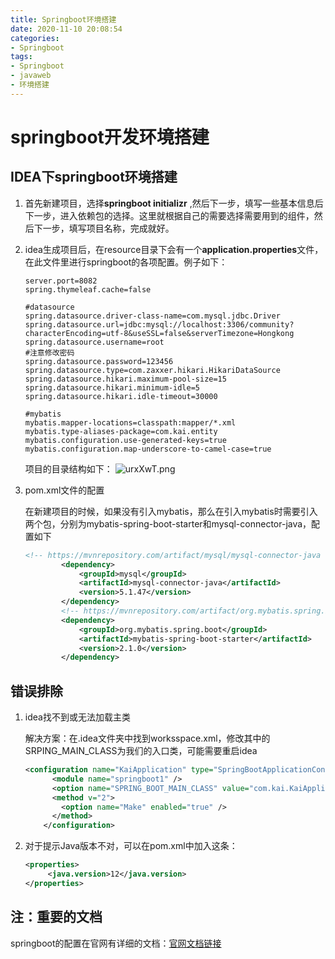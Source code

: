 ```yaml
---
title: Springboot环境搭建
date: 2020-11-10 20:08:54
categories:
- Springboot
tags:
- Springboot
- javaweb
- 环境搭建
---
```


# springboot开发环境搭建

## IDEA下springboot环境搭建

1. 首先新建项目，选择**springboot initializr** ,然后下一步，填写一些基本信息后下一步，进入依赖包的选择。这里就根据自己的需要选择需要用到的组件，然后下一步，填写项目名称，完成就好。

2. idea生成项目后，在resource目录下会有一个**application.properties**文件，在此文件里进行springboot的各项配置。例子如下：

   ```properties
   server.port=8082
   spring.thymeleaf.cache=false
   
   #datasource
   spring.datasource.driver-class-name=com.mysql.jdbc.Driver
   spring.datasource.url=jdbc:mysql://localhost:3306/community?characterEncoding=utf-8&useSSL=false&serverTimezone=Hongkong
   spring.datasource.username=root
   #注意修改密码
   spring.datasource.password=123456
   spring.datasource.type=com.zaxxer.hikari.HikariDataSource
   spring.datasource.hikari.maximum-pool-size=15
   spring.datasource.hikari.minimum-idle=5
   spring.datasource.hikari.idle-timeout=30000
   
   #mybatis
   mybatis.mapper-locations=classpath:mapper/*.xml
   mybatis.type-aliases-package=com.kai.entity
   mybatis.configuration.use-generated-keys=true
   mybatis.configuration.map-underscore-to-camel-case=true
   ```
	项目的目录结构如下：
	![urxXwT.png](https://s2.ax1x.com/2019/10/05/urxXwT.png)

3. pom.xml文件的配置

   在新建项目的时候，如果没有引入mybatis，那么在引入mybatis时需要引入两个包，分别为mybatis-spring-boot-starter和mysql-connector-java，配置如下

   ```xml
   <!-- https://mvnrepository.com/artifact/mysql/mysql-connector-java -->
           <dependency>
               <groupId>mysql</groupId>
               <artifactId>mysql-connector-java</artifactId>
               <version>5.1.47</version>
           </dependency>
           <!-- https://mvnrepository.com/artifact/org.mybatis.spring.boot/mybatis-spring-boot-starter -->
           <dependency>
               <groupId>org.mybatis.spring.boot</groupId>
               <artifactId>mybatis-spring-boot-starter</artifactId>
               <version>2.1.0</version>
           </dependency>
   ```



## 错误排除

1. idea找不到或无法加载主类

   解决方案：在.idea文件夹中找到worksspace.xml，修改其中的SRPING_MAIN_CLASS为我们的入口类，可能需要重启idea

   ```xml
   <configuration name="KaiApplication" type="SpringBootApplicationConfigurationType" factoryName="Spring Boot">
         <module name="springboot1" />
         <option name="SPRING_BOOT_MAIN_CLASS" value="com.kai.KaiApplication" />
         <method v="2">
           <option name="Make" enabled="true" />
         </method>
       </configuration>
   ```

2. 对于提示Java版本不对，可以在pom.xml中加入这条：

   ```xml
   <properties>
   		<java.version>12</java.version>
   </properties>
   ```
   






## 注：重要的文档

springboot的配置在官网有详细的文档：[官网文档链接](https://spring.io/projects/spring-boot#learn)